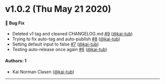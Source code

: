 # v1.0.2 (Thu May 21 2020)

#### 🐛 Bug Fix

- Deleted v1 tag and cleaned CHANGELOG.md [#9](https://github.com/kai-tub/external-repo-sync-action/pull/9) ([@kai-tub](https://github.com/kai-tub))
- Trying to fix auto-tag and auto-publish [#8](https://github.com/kai-tub/external-repo-sync-action/pull/8) ([@kai-tub](https://github.com/kai-tub))
- Setting default input to false [#7](https://github.com/kai-tub/external-repo-sync-action/pull/7) ([@kai-tub](https://github.com/kai-tub))
- Testing auto-release once again [#6](https://github.com/kai-tub/external-repo-sync-action/pull/6) ([@kai-tub](https://github.com/kai-tub))

#### Authors: 1

- Kai Norman Clasen ([@kai-tub](https://github.com/kai-tub))

---

